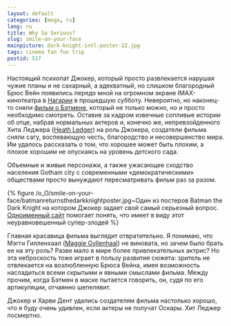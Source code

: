 ```yaml
---
layout: default
categories: [mega, ru]
lang: ru
title: Why So Serious?
slug: smile-on-your-face
mainpicture: dark-knight-intl-poster-22.jpg
tags: cinema fan fun trip 
postid: 517
---
```



Настоящий психопат Джокер, который просто развлекается нарушая чужие планы и не сахарный, а адекватный, но слишком благородный Брюс Вейн появились передо мной на огромном экране IMAX-кинотеатра в <a href="http://ru.wikipedia.org/wiki/Нагария">Нагарии</a> в прошедшую субботу. Невероятно, но наконец-то сняли <a href="http://thedarkknight.warnerbros.com/">фильм о Бэтмене</a>, который не только можно, но и просто необходимо смотреть. Оставив за кадром извечные сопливые истории об отце, набрав нормальных актеров и, конечно же, непревзойденного Хита Леджера (<a href="http://www.imdb.com/name/nm0005132/">Heath Ledger</a>) на роль Джокера, создатели фильма сняли сагу, воспевающую честь, благородство и несовершенство мира. Им удалось рассказать о том, что хорошее может быть плохим, а плохое хорошим не опускаясь на уровень детского сада.<!--more-->

Объемные и живые персонажи, а также ужасающее сходство населения Gotham city с современными «демократическими» обществами просто вынуждают пересматривать фильм раз за разом.



{% figure /o_O/smile-on-your-face/batmanreturnsthedarkknightposter.jpg~Один из постеров Batman the Dark Knight на котором Джокер задает свой самый серьезный вопрос. <a href="http://www.whysoserious.com/laughtilithurts/">Одноименный сайт</a> помогает понять, что имеет в виду этот неуравновешенный супер-злодей  %}



Главная красавица фильма выглядит отвратительно. Я понимаю, что Мэгги Гилленхаал (<a href="http://www.imdb.com/name/nm0350454/">Maggie Gyllenhaal</a>) не виновата, но зачем было брать ее на эту роль? Разве мало в мире более привлекательных актрис? Но эта неброскость тоже играет в пользу развития сюжета: зритель не отвлекается на возлюбленную Брюса Вейна, имея возможность насладиться всеми скрытыми и явными смыслами фильма. Между прочим, когда Бэтмен в маске пытается говорить, он, судя по его артикуляции, отчаянно шепелявит.

Джокер и Харви Дент удались создателям фильма настолько хорошо, что я буду очень удивлен, если актеры не получат Оскары. Хит Леджер посмертно.